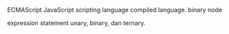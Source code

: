 ECMAScript
JavaScript
scripting language 
compiled language.
binary node

expression
statement
unary, binary, dan ternary.
